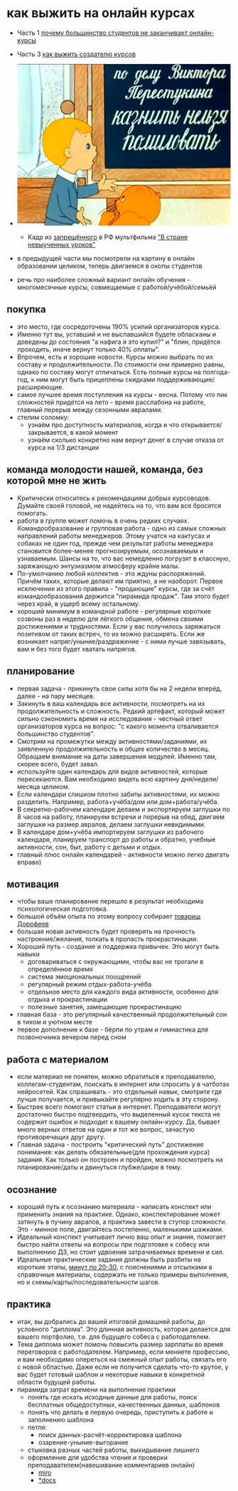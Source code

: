 # как выжить на онлайн курсах

 * Часть 1 [почему большинство студентов не заканчивает онлайн-курсы](./почему_большинство_студентов_не_заканчивает_онлайн-курсы.md)
 * Часть 3 [как выжить создателю курсов](./как_выжить_создателю_курсов.md)

 * ![](./как_выжить_на_онлайн_курсах.jpg)
	* Кадр из [запрещённого](https://www.youtube.com/watch?v=r8_U68YXuqc) в РФ мультфильма ["В стране невыученных уроков"](https://www.youtube.com/watch?v=urN_xv6jIS4)

 * в предыдущей части мы посмотрели на картину в онлайн образовании целиком, теперь двигаемся в окопы студентов
 * речь про наиболее сложный вариант онлайн обучения - многомесячные курсы, совмещаемые с работой/учёбой/семьёй

## покупка

 * это место, где сосредоточены 190% усилий организаторов курса.
 * Именно тут вы, уставший и не выспавшийся будете обласканы и доведены до состояния "а нафига я это купил?" и "блин, придётся проходить, иначе вернут только 40% оплаты".
 * Впрочем, есть и хорошие новости. Курсы можно выбрать по их составу и продолжительности. По стоимости они примерно равны, однако по составу могут отличаться. Есть полные курсы на полгода-год, к ним могут быть прицеплены скидками поддерживающие/расширяющие.
 * самое лучшее время поступления на курсы - весна. Потому что пик сложностей придётся на лето - время расслабона на работе, главный перерыв между сезонными авралами.
 * стелим соломку:
    * узнаём про доступность материалов, когда и что открывается/закрывается, в какой момент
    * узнаём сколько конкретно нам вернут денег в случае отказа от курса на 1/3 дистанции

## команда молодости нашей, команда, без которой мне не жить

 * Критически относитесь к рекомендациям добрых курсоводов. Думайте своей головой, не надейтесь на то, что вам все бросятся помогать.
 * работа в группе может помочь в очень редких случаях. Командообразование и групповая работа - одно из самых сложных направлений работы менеджеров. Этому учатся на кактусах и собаках не один год, прежде чем результат работы менеджера становится более-менее прогнозируемым, осознаваемым и узнаваемым. Шансы на то, что вас немедленно погрузят в классную, заряжающую энтузиазмом атмосферу крайне малы.
 * По-умолчанию любой коллектив - это ждуны распоряжений. Причём таких, которые делают им приятно, а не наоборот. Первое исключение из этого правила - "продающие" курсы, где за счёт командообразования держится "пирамида продаж". Там этого будет через край, в ущерб всему остальному.
 * хороший минимум в командной работе - регулярные короткие созвоны раз в неделю для лёгкого общения, обмена своими достижениями и трудностями. Если у вас получилось заряжаться позитивом от таких встреч, то их можно расширять. Если же возникает напряг/уныние/раздражение - с ними лучше завязывать, вам и без того будет хватать напрягов.

## планирование

 * первая задача - прикинуть свои силы хотя бы на 2 недели вперёд, далее - на пару месяцев.
 * Закинуть в ваш календарь все активности, посмотреть на их продолжительность и сложность. Редкий артефакт, который может сильно сэкономить время на исследования - честный ответ организаторов курса на вопрос: "с какого момента отваливается большинство студентов".
 * Смотрим на промежутки между активностями/заданиями, их заявленную продолжительность и общее количество в месяц. Обращаем внимание на даты завершения модулей. Именно там, скорее всего, будет завал.
 * используйте один календарь для видов активностей, которые пересекаются. Вам необходимо видеть всю картину дня/недели/месяца целиком.
 * Если календари слишком плотно забиты активностями, их можно разделить. Например, работа+учёба/дом или дом+работа/учёба.
 * В секретно-рабочем календаре делаем и экспортируем заглушки по 8 часов на работу, планируем встречи и перерыв на обед, двигаем заглушки на размер авралов, делаем заглушки невидимыми.
 * В календаре дом+учёба импортируем заглушки из рабочего календаря, планируем транспорт до работы и обратно, учебные активности, сон, быт, работу с детьми и отдых.
 * главный плюс онлайн календарей - активности можно легко двигать вправо)

## мотивация

 * чтобы ваше планирование перешло в результат необходима психологическая подготовка.
 * большой объём опыта по этому вопросу собирает [товарищ Дорофеев](https://www.youtube.com/watch?v=0qHffEravwY)
 * большая новая активность будет проверять на прочность настроение/желания, толкать в пропасть прокрастинации.
 * Хороший путь - создание и поддержка привычек. Это могут быть навыки
    * договариваться с окружающими, чтобы вас не трогали в определённое время
    * система эмоциональных поощрений
    * регулярный режим отдых-работа-учёба
    * отдельное место для каждого вида активности, особенно для отдыха и прокрастинации
    * полезные занятия, замещающие прокрастинацию
 * главная база - это регулярный качественный продолжительный сон в тихом и уютном месте
 * первое дополнение к базе - бёрпи по утрам и гимнастика для позвоночника вечером перед сном

## работа с материалом

 * если материал не понятен, можно обратиться к преподавателю, коллегам-студентам, поискать в интернет или спросить у в чатботах нейросетей. Как спрашивать - это отдельный навык, смотрите где лучше получается, и привыкайте регулярно ходить в эту сторону.
 * Быстрее всего помогают статьи в интернет. Преподаватели могут достаточно быстро подтвердить, что выделенный кусок текста не содержит ошибок и подходит к вашему онлайн-курсу. Да, бывает много верных ответов на один и тот же вопрос, зачастую противоречащих друг другу.
 * Главная задача - построить "критический путь" достижения понимания: как делать обязательные(для прохождения курса) задания. Как только он построен и пройден, можно посмотреть на планирование/даты и двинуться глубже/шире в тему.


## осознание

 * хороший путь к осознанию материала - написать конспект или применить знания на практике. Однако, конспектирование может затянуть в пучину авралов, а практика завести в ступор сложности. Это - минное поле, двигайтесь постепенно, маленькими шажками.
 * Идеальный конспект учитывает лично ваш опыт и знания, помогает быстро найти ответы на вопросы при подготовке к собесу или выполнению ДЗ, но стоит удвоения затрачиваемых времени и сил.
 * Идеальные практические задания должны быть разбиты на короткие этапы, [минут по 20-30](https://vc.ru/life/263628-pomodoro-vse-sekrety-odnoy-iz-samyh-prostyh-tehnik-povysheniya-produktivnosti), с пояснениями и отсылками в справочные материалы, содержать не только примеры выполнения, но и схемы/карты/последовательности шагов.

## практика

 * итак, вы добрались до вашей итоговой домашней работы, до условного "диплома". Это длинная активность, которая делается для вашего портфолио, т.е. для будущего собеса с работодателем.
 * Тема диплома может помочь повысить размер зарплаты во время переговоров с работодателем. Например, если меняете профессию, и вам необходимо опереться на смежный опыт работы, связать его с новой областью. Даже если не получится сделать что-то крутое, у вас будет готовый шаблон и некоторые навыки в конкретной области будущей работы.
 * пирамида затрат времени на выполнение практики
    * понять где искать исходные данные для работы, поиск бесплатных общедоступных, качественных данных, шаблонов
    * понять что делать в первую очередь, приступить к работе и заполнению шаблона
    * петля:
		* поиск данных-расчёт-корректировка шаблона
		* озарение-уныние-выгорание
    * стыковка разных частей работы, выкидывание лишнего
    * оформление для удобства чтения и проверки преподавателем(навешивание комментариев онлайн)
		* [miro](https://vc.ru/marketing/384014-est-li-zamena-miro-obzor-interaktivnyh-dosok-rossiyskoy-razrabotki)
		* [*docs](https://ichip.ru/podborki/programmy-prilozheniya/vmesto-google-docs-5-servisov-dlya-sovmestnoj-raboty-s-dokumentami-830882)



